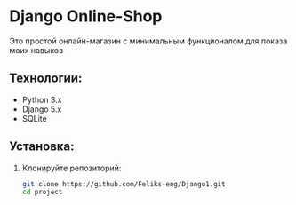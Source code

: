 # Django Online-Shop

Это простой онлайн-магазин с минимальным функционалом,для показа моих навыков

## Технологии:
- Python 3.x
- Django 5.x
- SQLite


## Установка:

1. Клонируйте репозиторий:

   ```bash
   git clone https://github.com/Feliks-eng/Django1.git
   cd project
